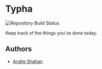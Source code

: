 # Typha
<img src="https://travis-ci.org/caxvis/typha.svg?branch=master" alt="Repository Build Status">

Keep track of the things you've done today.

## Authors

- <a href="https://github.com/caxvis">Andre Shahan</a>
